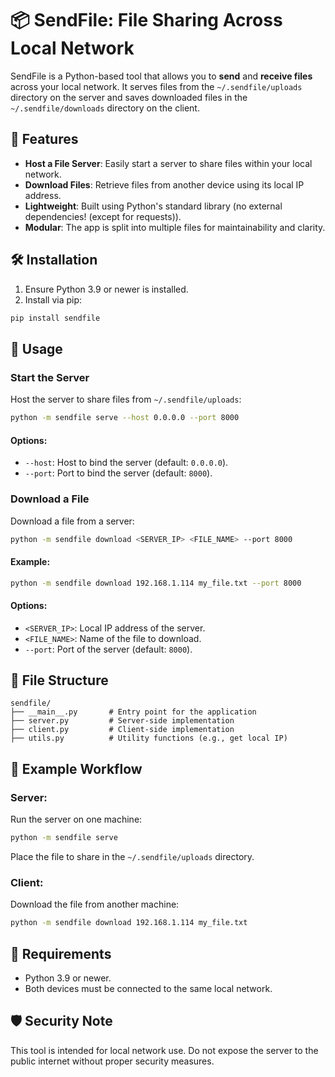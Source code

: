 # 📦 SendFile: File Sharing Across Local Network
SendFile is a Python-based tool that allows you to **send** and **receive files** across your local network. It serves files from the `~/.sendfile/uploads` directory on the server and saves downloaded files in the `~/.sendfile/downloads` directory on the client.
## 🎉 Features
- **Host a File Server**: Easily start a server to share files within your local network.
- **Download Files**: Retrieve files from another device using its local IP address.
- **Lightweight**: Built using Python's standard library (no external dependencies! (except for requests)).
- **Modular**: The app is split into multiple files for maintainability and clarity.

## 🛠 Installation
1. Ensure Python 3.9 or newer is installed.
2. Install via pip:
```bash
pip install sendfile
```
## 🚀 Usage
### Start the Server
Host the server to share files from `~/.sendfile/uploads`:
```bash
python -m sendfile serve --host 0.0.0.0 --port 8000
```
#### Options:
- `--host`: Host to bind the server (default: `0.0.0.0`).
- `--port`: Port to bind the server (default: `8000`).
### Download a File
Download a file from a server:
```bash
python -m sendfile download <SERVER_IP> <FILE_NAME> --port 8000
```
#### Example:
```bash
python -m sendfile download 192.168.1.114 my_file.txt --port 8000
```
#### Options:
- `<SERVER_IP>`: Local IP address of the server.
- `<FILE_NAME>`: Name of the file to download.
- `--port`: Port of the server (default: `8000`).

## 📂 File Structure
```plaintext
sendfile/
├── __main__.py       # Entry point for the application
├── server.py         # Server-side implementation
├── client.py         # Client-side implementation
├── utils.py          # Utility functions (e.g., get local IP)
```
## 🌟 Example Workflow
### Server:
Run the server on one machine:
```bash
python -m sendfile serve
```
Place the file to share in the `~/.sendfile/uploads` directory.

### Client:
Download the file from another machine:
```bash
python -m sendfile download 192.168.1.114 my_file.txt
```
## 🔧 Requirements

- Python 3.9 or newer.
- Both devices must be connected to the same local network.

## 🛡 Security Note
This tool is intended for local network use. Do not expose the server to the public internet without proper security measures.